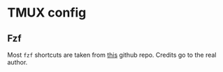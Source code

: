 # TMUX config

## Fzf

Most `fzf` shortcuts are taken from [this](https://github.com/PatrickF1/fzf.fish) github repo. Credits go to the real author.
